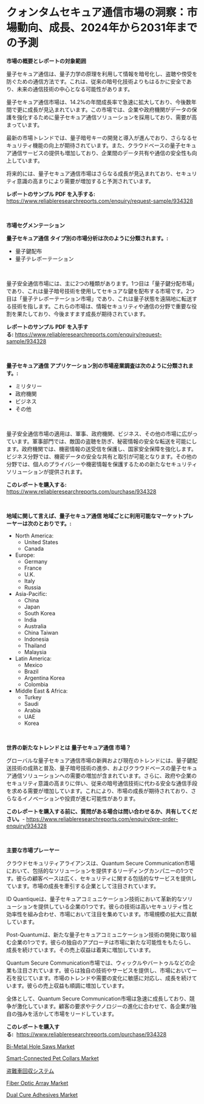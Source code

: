 <p><h1>クォンタムセキュア通信市場の洞察：市場動向、成長、2024年から2031年までの予測</h1></p><p><strong>市場の概要とレポートの対象範囲</strong></p>
<p><p>量子セキュア通信は、量子力学の原理を利用して情報を暗号化し、盗聴や傍受を防ぐための通信方法です。これは、従来の暗号化技術よりもはるかに安全であり、未来の通信技術の中心となる可能性があります。</p><p>量子セキュア通信市場は、14.2%の年間成長率で急速に拡大しており、今後数年間で更に成長が見込まれています。この市場では、企業や政府機関がデータの保護を強化するために量子セキュア通信ソリューションを採用しており、需要が高まっています。</p><p>最新の市場トレンドでは、量子暗号キーの開発と導入が進んでおり、さらなるセキュリティ機能の向上が期待されています。また、クラウドベースの量子セキュア通信サービスの提供も増加しており、企業間のデータ共有や通信の安全性も向上しています。</p><p>将来的には、量子セキュア通信市場はさらなる成長が見込まれており、セキュリティ意識の高まりにより需要が増加すると予測されています。</p></p>
<p><strong>レポートのサンプル PDF を入手する:</strong> <a href="https://www.reliableresearchreports.com/enquiry/request-sample/934328">https://www.reliableresearchreports.com/enquiry/request-sample/934328</a></p>
<p>&nbsp;</p>
<p><strong>市場セグメンテーション</strong></p>
<p><strong>量子セキュア通信 タイプ別の市場分析は次のように分類されます。:</strong></p>
<p><ul><li>量子鍵配布</li><li>量子テレポーテーション</li></ul></p>
<p>&nbsp;</p>
<p><p>量子安全通信市場には、主に2つの種類があります。1つ目は「量子鍵分配市場」であり、これは量子暗号技術を使用してセキュアな鍵を配布する市場です。2つ目は「量子テレポーテーション市場」であり、これは量子状態を遠隔地に転送する技術を指します。これらの市場は、情報セキュリティや通信の分野で重要な役割を果たしており、今後ますます成長が期待されています。</p></p>
<p><strong>レポートのサンプル PDF を入手する:</strong>&nbsp;<a href="https://www.reliableresearchreports.com/enquiry/request-sample/934328">https://www.reliableresearchreports.com/enquiry/request-sample/934328</a></p>
<p>&nbsp;</p>
<p><strong> 量子セキュア通信 アプリケーション別の市場産業調査は次のように分類されます。:</strong></p>
<p><ul><li>ミリタリー</li><li>政府機関</li><li>ビジネス</li><li>その他</li></ul></p>
<p>&nbsp;</p>
<p><p>量子安全通信市場の適用は、軍事、政府機関、ビジネス、その他の市場に広がっています。軍事部門では、敵国の盗聴を防ぎ、秘密情報の安全な転送を可能にします。政府機関では、機密情報の送受信を保護し、国家安全保障を強化します。ビジネス分野では、機密データの安全な共有と取引が可能となります。その他の分野では、個人のプライバシーや機密情報を保護するための新たなセキュリティソリューションが提供されます。</p></p>
<p><strong>このレポートを購入する:</strong>&nbsp; <a href="https://www.reliableresearchreports.com/purchase/934328">https://www.reliableresearchreports.com/purchase/934328</a></p>
<p>&nbsp;</p>
<p><strong>地域に関して言えば、量子セキュア通信 地域ごとに利用可能なマーケットプレーヤーは次のとおりです。:</strong></p>
<p><ul>
    <li>
        North America:
        <ul>
            <li>United States</li>
            <li>Canada</li>
        </ul>
    </li>
    <li>
        Europe:
        <ul>
            <li>Germany</li>
            <li>France</li>
            <li>U.K.</li>
            <li>Italy</li>
            <li>Russia</li>
        </ul>
    </li>
    <li>
        Asia-Pacific:
        <ul>
            <li>China</li>
            <li>Japan</li>
            <li>South Korea</li>
            <li>India</li>
            <li>Australia</li>
            <li>China Taiwan</li>
            <li>Indonesia</li>
            <li>Thailand</li>
            <li>Malaysia</li>
        </ul>
    </li>
    <li>
        Latin America:
        <ul>
            <li>Mexico</li>
            <li>Brazil</li>
            <li>Argentina Korea</li>
            <li>Colombia</li>
        </ul>
    </li>
    <li>
        Middle East & Africa:
        <ul>
            <li>Turkey</li>
            <li>Saudi</li>
            <li>Arabia</li>
            <li>UAE</li>
            <li>Korea</li>
        </ul>
    </li>
    </ul></p>
<p>&nbsp;</p>
<p><strong>世界の新たなトレンドとは 量子セキュア通信 市場？</strong></p>
<p><p>グローバルな量子セキュア通信市場の新興および現在のトレンドには、量子鍵配送技術の成熟と普及、量子暗号技術の進歩、およびクラウドベースの量子セキュア通信ソリューションへの需要の増加が含まれています。さらに、政府や企業のセキュリティ意識の高まりに伴い、従来の暗号通信技術に代わる安全な通信手段を求める需要が増加しています。これにより、市場の成長が期待されており、さらなるイノベーションや投資が進む可能性があります。</p></p>
<p><strong>このレポートを購入する前に、質問がある場合は問い合わせるか、共有してください。</strong>- <a href="https://www.reliableresearchreports.com/enquiry/pre-order-enquiry/934328">https://www.reliableresearchreports.com/enquiry/pre-order-enquiry/934328</a></p>
<p>&nbsp;</p>
<p><strong>主要な市場プレーヤー</strong></p>
<p><p>クラウドセキュリティアライアンスは、Quantum Secure Communication市場において、包括的なソリューションを提供するリーディングカンパニーの1つです。彼らの顧客ベースは広く、セキュリティに関する包括的なサービスを提供しています。市場の成長を牽引する企業として注目されています。</p><p>ID Quantiqueは、量子セキュアコミュニケーション技術において革新的なソリューションを提供している企業の1つです。彼らの技術は高いセキュリティ性と効率性を組み合わせ、市場において注目を集めています。市場規模の拡大に貢献しています。</p><p>Post-Quantumは、新たな量子セキュアコミュニケーション技術の開発に取り組む企業の1つです。彼らの独自のアプローチは市場に新たな可能性をもたらし、成長を続けています。その売上収益は着実に増加しています。</p><p>Quantum Secure Communication市場では、ウィックルやバートゥルなどの企業も注目されています。彼らは独自の技術やサービスを提供し、市場において一石を投じています。市場のトレンドや需要の変化に敏感に対応し、成長を続けています。彼らの売上収益も順調に増加しています。</p><p>全体として、Quantum Secure Communication市場は急速に成長しており、競争が激化しています。顧客の要求やテクノロジーの進化に合わせて、各企業が独自の強みを活かして市場をリードしています。</p></p>
<p><strong>このレポートを購入する:</strong>&nbsp;&nbsp;<a href="https://www.reliableresearchreports.com/purchase/934328">https://www.reliableresearchreports.com/purchase/934328</a></p>
<p><p><a href="https://mire-aunt-385.notion.site/Bi-Metal-Hole-Saws-Market-Research-Report-Forecasted-for-Period-from-2024-2031-by-Market-Type-Ma-bb0a3b439a374253b2baba36354353b2">Bi-Metal Hole Saws Market</a></p><p><a href="https://github.com/provorikovar/Market-Research-Report-List-3/blob/main/smart-connected-pet-collars-market.md">Smart-Connected Pet Collars Market</a></p><p><a href="https://github.com/mreklxf44233/Market-Research-Report-List-1/blob/main/3332845184439.md">盗難車回収システム</a></p><p><a href="https://view.publitas.com/reportprime-1/fiber-optic-array-market-size-2024-2031-global-industrial-analysis-key-geographical-regions-market-share-top-key-players-product-types-and-forecast-research-report/">Fiber Optic Array Market</a></p><p><a href="https://view.publitas.com/reportprime-1/dual-cure-adhesives-market-size-evaluating-its-market-trends-growth-and-projections-2024-2031/">Dual Cure Adhesives Market</a></p></p>